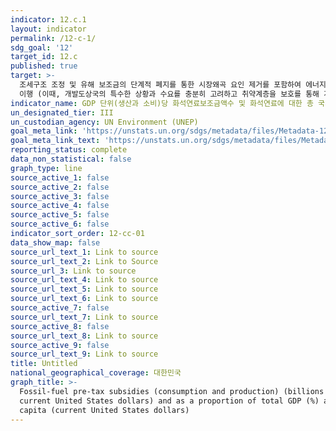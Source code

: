 ```yaml
---
indicator: 12.c.1
layout: indicator
permalink: /12-c-1/
sdg_goal: '12'
target_id: 12.c
published: true
target: >-
  조세구조 조정 및 유해 보조금의 단계적 폐지를 통한 시장왜곡 요인 제거를 포함하여 에너지낭비를 부추기는 비효율적인 화석 연료 보조금의 합리화
  이행 (이때, 개발도상국의 특수한 상황과 수요를 충분히 고려하고 취약계층을 보호를 통해 개도국의 발전에 대한 악영향을 최소화함)
indicator_name: GDP 단위(생산과 소비)당 화석연료보조금액수 및 화석연료에 대한 총 국가지출대비 화석연료 보조금 비율
un_designated_tier: III
un_custodian_agency: UN Environment (UNEP)
goal_meta_link: 'https://unstats.un.org/sdgs/metadata/files/Metadata-12-0c-01.pdf'
goal_meta_link_text: 'https://unstats.un.org/sdgs/metadata/files/Metadata-12-0c-01.pdf'
reporting_status: complete
data_non_statistical: false
graph_type: line
source_active_1: false
source_active_2: false
source_active_3: false
source_active_4: false
source_active_5: false
source_active_6: false
indicator_sort_order: 12-cc-01
data_show_map: false
source_url_text_1: Link to source
source_url_text_2: Link to Source
source_url_3: Link to source
source_url_text_4: Link to source
source_url_text_5: Link to source
source_url_text_6: Link to source
source_active_7: false
source_url_text_7: Link to source
source_active_8: false
source_url_text_8: Link to source
source_active_9: false
source_url_text_9: Link to source
title: Untitled
national_geographical_coverage: 대한민국
graph_title: >-
  Fossil-fuel pre-tax subsidies (consumption and production) (billions of
  current United States dollars) and as a proportion of total GDP (%) and per
  capita (current United States dollars)
---
```

